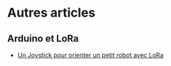 # Autres articles

## Arduino et LoRa

* [Un Joystick pour orienter un petit robot avec LoRa](https://github.com/ecosensors/ecosensors/tree/main/Articles/LoRa/Joystick)
